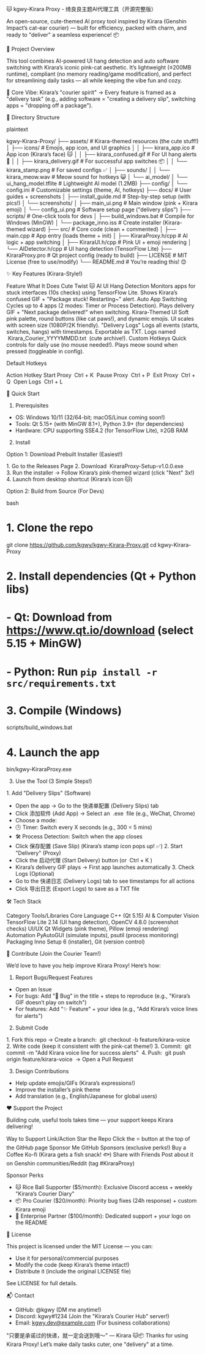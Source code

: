 🐱 kgwy-Kirara Proxy - 绮良良主题AI代理工具（开源完整版）
 
An open-source, cute-themed AI proxy tool inspired by Kirara (Genshin Impact’s cat-ear courier) — built for efficiency, packed with charm, and ready to "deliver" a seamless experience! 📦
 
🌟 Project Overview
 
This tool combines AI-powered UI hang detection and auto software switching with Kirara’s iconic pink-cat aesthetic. It’s lightweight (≤200MB runtime), compliant (no memory reading/game modification), and perfect for streamlining daily tasks — all while keeping the vibe fun and cozy.
 
🎨 Core Vibe: Kirara’s "courier spirit" → Every feature is framed as a "delivery task" (e.g., adding software = "creating a delivery slip", switching apps = "dropping off a package").
 
📂 Directory Structure
 
plaintext
  
kgwy-Kirara-Proxy/
├── assets/               # Kirara-themed resources (the cute stuff!)
│   ├── icons/            # Emojis, app icon, and UI graphics
│   │   ├── kirara_app.ico       # App icon (Kirara’s face) 🐱
│   │   ├── kirara_confused.gif  # For UI hang alerts 🤔
│   │   ├── kirara_delivery.gif  # For successful app switches 📦
│   │   └── kirara_stamp.png     # For saved configs ✅
│   ├── sounds/
│   │   └── kirara_meow.wav      # Meow sound for hotkeys 😺
│   └── ai_model/
│       └── ui_hang_model.tflite # Lightweight AI model (1.2MB)
├── config/
│   └── config.ini        # Customizable settings (theme, AI, hotkeys)
├── docs/                 # User guides + screenshots
│   ├── install_guide.md  # Step-by-step setup (with pics!)
│   └── screenshots/
│       ├── main_ui.png   # Main window (pink + Kirara emoji)
│       └── config_ui.png # Software setup page ("delivery slips")
├── scripts/              # One-click tools for devs
│   ├── build_windows.bat # Compile for Windows (MinGW)
│   └── package_inno.iss  # Create installer (Kirara-themed wizard)
├── src/                  # Core code (clean + commented)
│   ├── main.cpp          # App entry (loads theme + init)
│   ├── KiraraProxy.h/cpp # AI logic + app switching
│   ├── KiraraUI.h/cpp    # Pink UI + emoji rendering
│   └── AIDetector.h/cpp  # UI hang detection (TensorFlow Lite)
├── KiraraProxy.pro       # Qt project config (ready to build)
├── LICENSE               # MIT License (free to use/modify)
└── README.md             # You’re reading this! 😊
 
 
✨ Key Features (Kirara-Style!)
 
Feature What It Does Cute Twist 🐱 
AI UI Hang Detection Monitors apps for stuck interfaces (10s checks) using TensorFlow Lite. Shows Kirara’s confused GIF + "Package stuck! Restarting~" alert. 
Auto App Switching Cycles up to 4 apps (2 modes: Timer or Process Detection). Plays delivery GIF + "Next package delivered!" when switching. 
Kirara-Themed UI Soft pink palette, round buttons (like cat paws!), and dynamic emojis. UI scales with screen size (1080P/2K friendly). 
"Delivery Logs" Logs all events (starts, switches, hangs) with timestamps. Exportable as TXT. Logs named  Kirara_Courier_YYYYMMDD.txt  (cute archive!). 
Custom Hotkeys Quick controls for daily use (no mouse needed!). Plays meow sound when pressed (toggleable in config). 
 
Default Hotkeys
 
Action Hotkey 
Start Proxy  Ctrl + K  
Pause Proxy  Ctrl + P  
Exit Proxy  Ctrl + Q  
Open Logs  Ctrl + L  
 
🚀 Quick Start
 
1. Prerequisites
 
- OS: Windows 10/11 (32/64-bit; macOS/Linux coming soon!)
- Tools: Qt 5.15+ (with MinGW 8.1+), Python 3.9+ (for dependencies)
- Hardware: CPU supporting SSE4.2 (for TensorFlow Lite), ≥2GB RAM
 
2. Install
 
Option 1: Download Prebuilt Installer (Easiest!)
 
1. Go to the Releases Page
2. Download  KiraraProxy-Setup-v1.0.0.exe 
3. Run the installer → Follow Kirara’s pink-themed wizard (click "Next" 3x!)
4. Launch from desktop shortcut (Kirara’s icon 🐱)
 
Option 2: Build from Source (For Devs)
 
bash
  
# 1. Clone the repo
git clone https://github.com/kgwy/kgwy-Kirara-Proxy.git
cd kgwy-Kirara-Proxy

# 2. Install dependencies (Qt + Python libs)
# - Qt: Download from https://www.qt.io/download (select 5.15 + MinGW)
# - Python: Run `pip install -r src/requirements.txt`

# 3. Compile (Windows)
scripts/build_windows.bat

# 4. Launch the app
bin/kgwy-KiraraProxy.exe
 
 
3. Use the Tool (3 Simple Steps!)
 
1. Add "Delivery Slips" (Software)
- Open the app → Go to the 快递单配置 (Delivery Slips) tab
- Click 添加软件 (Add App) → Select an  .exe  file (e.g., WeChat, Chrome)
- Choose a mode:
- 🕒 Timer: Switch every X seconds (e.g., 300 = 5 mins)
- 🛠️ Process Detection: Switch when the app closes
- Click 保存配置 (Save Slip) (Kirara’s stamp icon pops up! ✅)
2. Start "Delivery" (Proxy)
- Click the 启动代理 (Start Delivery) button (or  Ctrl + K )
- Kirara’s delivery GIF plays → First app launches automatically
3. Check Logs (Optional)
- Go to the 快递日志 (Delivery Logs) tab to see timestamps for all actions
- Click 导出日志 (Export Logs) to save as a TXT file
 
🛠️ Tech Stack
 
Category Tools/Libraries 
Core Language C++ (Qt 5.15) 
AI & Computer Vision TensorFlow Lite 2.14 (UI hang detection), OpenCV 4.8.0 (screenshot checks) 
UI/UX Qt Widgets (pink theme), Pillow (emoji rendering) 
Automation PyAutoGUI (simulate inputs), psutil (process monitoring) 
Packaging Inno Setup 6 (installer), Git (version control) 
 
🤝 Contribute (Join the Courier Team!)
 
We’d love to have you help improve Kirara Proxy! Here’s how:
 
1. Report Bugs/Request Features
 
- Open an Issue
- For bugs: Add "🐛 Bug" in the title + steps to reproduce (e.g., "Kirara’s GIF doesn’t play on switch")
- For features: Add "✨ Feature" + your idea (e.g., "Add Kirara’s voice lines for alerts")
 
2. Submit Code
 
1. Fork this repo → Create a branch:  git checkout -b feature/kirara-voice 
2. Write code (keep it consistent with the pink-cat theme!)
3. Commit:  git commit -m "Add Kirara voice line for success alerts" 
4. Push:  git push origin feature/kirara-voice  → Open a Pull Request
 
3. Design Contributions
 
- Help update emojis/GIFs (Kirara’s expressions!)
- Improve the installer’s pink theme
- Add translation (e.g., English/Japanese for global users)
 
❤️ Support the Project
 
Building cute, useful tools takes time — your support keeps Kirara delivering!
 
Way to Support Link/Action 
Star the Repo Click the ⭐ button at the top of the GitHub page 
Sponsor Me GitHub Sponsors (exclusive perks!) 
Buy a Coffee Ko-fi (Kirara gets a fish snack! 🐟) 
Share with Friends Post about it on Genshin communities/Reddit (tag #KiraraProxy) 
 
Sponsor Perks
 
- 🐱 Rice Ball Supporter ($5/month): Exclusive Discord access + weekly "Kirara’s Courier Diary"
- 📦 Pro Courier ($20/month): Priority bug fixes (24h response) + custom Kirara emoji
- 🌟 Enterprise Partner ($100/month): Dedicated support + your logo on the README
 
📜 License
 
This project is licensed under the MIT License — you can:
 
- Use it for personal/commercial purposes
- Modify the code (keep Kirara’s theme intact!)
- Distribute it (include the original LICENSE file)
 
See LICENSE for full details.
 
📬 Contact
 
- GitHub: @kgwy (DM me anytime!)
- Discord: kgwy#1234 (Join the "Kirara’s Courier Hub" server!)
- Email: kgwy.dev@example.com (For business collaborations)
 
"只要是承诺过的快递，就一定会送到哦～" — Kirara 🐱📦
Thanks for using Kirara Proxy! Let’s make daily tasks cuter, one "delivery" at a time.
